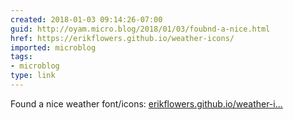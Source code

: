 ```yaml
---
created: 2018-01-03 09:14:26-07:00
guid: http://oyam.micro.blog/2018/01/03/foubnd-a-nice.html
href: https://erikflowers.github.io/weather-icons/
imported: microblog
tags:
- microblog
type: link
---
```


Found a nice weather font/icons: [erikflowers.github.io/weather-i...](https://erikflowers.github.io/weather-icons/)